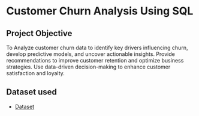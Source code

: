 # Customer Churn Analysis Using SQL
## Project Objective
To Analyze customer churn data to identify key drivers influencing churn, develop predictive models, and uncover actionable insights. Provide recommendations to improve customer retention and optimize business strategies. Use data-driven decision-making to enhance customer satisfaction and loyalty.

## Dataset used
- <a href="https://github.com/thecodingraj/Customer-Churn-Analysis/commit/6fbb0e1054081ddcadd080423b052a72dd964feb">Dataset</a>

